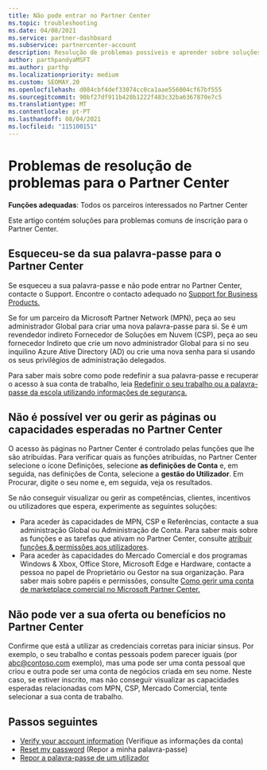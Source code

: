 ```yaml
---
title: Não pode entrar no Partner Center
ms.topic: troubleshooting
ms.date: 04/08/2021
ms.service: partner-dashboard
ms.subservice: partnercenter-account
description: Resolução de problemas possíveis e aprender sobre soluções para quando não pode iniciar sessão no Partner Center - saiba mais sobre a reposição de palavras-passe, verificação de funções e verificação de credenciais.
author: parthpandyaMSFT
ms.author: parthp
ms.localizationpriority: medium
ms.custom: SEOMAY.20
ms.openlocfilehash: d084cbf4def33074cc0ca1aae556004cf67bf555
ms.sourcegitcommit: 90bf27df911b428b1222f483c32ba6367870e7c5
ms.translationtype: MT
ms.contentlocale: pt-PT
ms.lasthandoff: 08/04/2021
ms.locfileid: "115100151"
---
```

# <a name="troubleshoot-sign-in-issues-for-partner-center"></a>Problemas de resolução de problemas para o Partner Center

**Funções adequadas**: Todos os parceiros interessados no Partner Center

Este artigo contém soluções para problemas comuns de inscrição para o Partner Center.

## <a name="youve-forgotten-your-password-for-partner-center"></a>Esqueceu-se da sua palavra-passe para o Partner Center

Se esqueceu a sua palavra-passe e não pode entrar no Partner Center, contacte o Support. Encontre o contacto adequado no [Support for Business Products.](/microsoft-365/admin/contact-support-for-business-products)

Se for um parceiro da Microsoft Partner Network (MPN), peça ao seu administrador Global para criar uma nova palavra-passe para si. Se é um revendedor indireto Fornecedor de Soluções em Nuvem (CSP), peça ao seu fornecedor Indireto que crie um novo administrador Global para si no seu inquilino Azure Ative Directory (AD) ou crie uma nova senha para si usando os seus privilégios de administração delegados.

Para saber mais sobre como pode redefinir a sua palavra-passe e recuperar o acesso à sua conta de trabalho, leia [Redefinir o seu trabalho ou a palavra-passe da escola utilizando informações de segurança.](/azure/active-directory/user-help/active-directory-passwords-update-your-own-password#how-to-change-your-password)

## <a name="you-cant-view-or-manage-the-expected-pages-or-capabilities-in-partner-center"></a>Não é possível ver ou gerir as páginas ou capacidades esperadas no Partner Center

O acesso às páginas no Partner Center é controlado pelas funções que lhe são atribuídas. Para verificar quais as funções atribuídas, no Partner Center selecione o ícone Definições, selecione **as definições de Conta** e, em seguida, nas definições de Conta, selecione a **gestão do Utilizador**. Em Procurar, digite o seu nome e, em seguida, veja os resultados.

Se não conseguir visualizar ou gerir as competências, clientes, incentivos ou utilizadores que espera, experimente as seguintes soluções:

- Para aceder às capacidades de MPN, CSP e Referências, contacte a sua administração Global ou Administração de Conta. Para saber mais sobre as funções e as tarefas que ativam no Partner Center, consulte [atribuir funções & permissões aos utilizadores](permissions-overview.md).
- Para aceder às capacidades do Mercado Comercial e dos programas Windows & Xbox, Office Store, Microsoft Edge e Hardware, contacte a pessoa no papel de Proprietário ou Gestor na sua organização. Para saber mais sobre papéis e permissões, consulte [Como gerir uma conta de marketplace comercial no Microsoft Partner Center.](/azure/marketplace/partner-center-portal/manage-account#define-user-roles-and-permissions)

## <a name="you-cant-see-your-offer-or-benefits-in-partner-center"></a>Não pode ver a sua oferta ou benefícios no Partner Center

Confirme que está a utilizar as credenciais corretas para iniciar sinsus. Por exemplo, o seu trabalho e contas pessoais podem parecer iguais (por abc@contoso.com exemplo), mas uma pode ser uma conta pessoal que criou e outra pode ser uma conta de negócios criada em seu nome. Neste caso, se estiver inscrito, mas não conseguir visualizar as capacidades esperadas relacionadas com MPN, CSP, Mercado Comercial, tente selecionar a sua conta de trabalho.

## <a name="next-steps"></a>Passos seguintes

- [Verify your account information](verification-responses.md) (Verifique as informações da conta)
- [Reset my password](reset-my-pasword.md) (Repor a minha palavra-passe)
- [Repor a palavra-passe de um utilizador](reset-a-user-password.md)